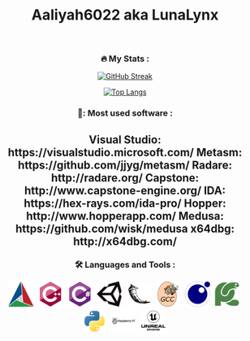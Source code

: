<div align="center">
  <h1> Aaliyah6022 aka LunaLynx </h1>
  <img src="http://img.shields.io/badge/Profile%20Views-1448-blue" alt=""/>
  <img src="http://img.shields.io/badge/Code%20Time-1%2C445%20hrs%2016%20mins-blue" alt=""/>
  <img src="https://img.shields.io/badge/From%20Hello%20World%20I%27ve%20Written-1%20Million%20lines%20of%20code-blue" alt=""/>
  
### :fire: My Stats :

[![GitHub Streak](https://github-readme-streak-stats.herokuapp.com?user=Aaliyah6022&theme=highcontrast&hide_border=false&date_format=j%20M%5B%20Y%5D)](https://git.io/streak-stats)

[![Top Langs](https://github-readme-stats.vercel.app/api/top-langs/?username=Aaliyah6022&langs_count=5&theme=highcontrast)](https://github.com/Aaliyah6022/github-readme-stats)

### 🔗: Most used software :
  
  <h2>Visual Studio: https://visualstudio.microsoft.com/
  Metasm: https://github.com/jjyg/metasm/
  Radare: http://radare.org/
  Capstone: http://www.capstone-engine.org/
  IDA: https://hex-rays.com/ida-pro/
  Hopper: http://www.hopperapp.com/
  Medusa: https://github.com/wisk/medusa
    x64dbg: http://x64dbg.com/</h2>

### :hammer_and_wrench: Languages and Tools :
  <img src="https://github.com/devicons/devicon/blob/master/icons/cmake/cmake-original.svg" title="Cmake" alt="Cmake" width="50" height="50"/>&nbsp;
  <img src="https://github.com/devicons/devicon/blob/master/icons/cplusplus/cplusplus-original.svg" title="Cpp" alt="Cpp" width="50" height="50"/>&nbsp;
  <img src="https://github.com/devicons/devicon/blob/master/icons/csharp/csharp-original.svg" title="Cs" alt="Cs" width="50" height="50"/>&nbsp;
  <img src="https://github.com/devicons/devicon/blob/master/icons/unity/unity-original.svg" title="Unity" alt="Unity" width="50" height="50"/>&nbsp;
  <img src="https://github.com/devicons/devicon/blob/master/icons/flask/flask-original.svg" title="Flask" alt="Flask" width="50" height="50"/>&nbsp;
  <img src="https://github.com/devicons/devicon/blob/master/icons/gcc/gcc-original.svg" title="Gcc" alt="Gcc" width="50" height="50"/>&nbsp;
  <img src="https://github.com/devicons/devicon/blob/master/icons/lua/lua-original.svg" title="Lua" alt="Lua" width="50" height="50"/>&nbsp;
  <img src="https://github.com/devicons/devicon/blob/master/icons/pycharm/pycharm-plain.svg" title="Pycharm" alt="Pycharm" width="50" height="50"/>&nbsp;
  <img src="https://github.com/devicons/devicon/blob/master/icons/python/python-original.svg" title="Py" alt="Py" width="50" height="50"/>&nbsp;
  <img src="https://github.com/devicons/devicon/blob/master/icons/raspberrypi/raspberrypi-line-wordmark.svg" title="Rpi" alt="Rpi" width="50" height="50"/>&nbsp;
  <img src="https://github.com/devicons/devicon/blob/master/icons/unrealengine/unrealengine-original-wordmark.svg" title="Unreal" alt="Unreal" width="50" height="50"/>&nbsp;
</div>
